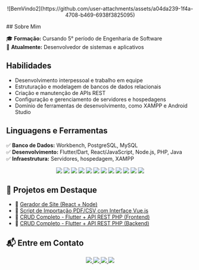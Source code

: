 
<p align="center">
<!--   <img src="https://private-user-images.githubusercontent.com/127036639/430502317-5ab1c1c4-9c7b-4806-965e-afffda08a601.PNG?jwt=eyJhbGciOiJIUzI1NiIsInR5cCI6IkpXVCJ9.eyJpc3MiOiJnaXRodWIuY29tIiwiYXVkIjoicmF3LmdpdGh1YnVzZXJjb250ZW50LmNvbSIsImtleSI6ImtleTUiLCJleHAiOjE3NDM3OTE5OTksIm5iZiI6MTc0Mzc5MTY5OSwicGF0aCI6Ii8xMjcwMzY2MzkvNDMwNTAyMzE3LTVhYjFjMWM0LTljN2ItNDgwNi05NjVlLWFmZmZkYTA4YTYwMS5QTkc_WC1BbXotQWxnb3JpdGhtPUFXUzQtSE1BQy1TSEEyNTYmWC1BbXotQ3JlZGVudGlhbD1BS0lBVkNPRFlMU0E1M1BRSzRaQSUyRjIwMjUwNDA0JTJGdXMtZWFzdC0xJTJGczMlMkZhd3M0X3JlcXVlc3QmWC1BbXotRGF0ZT0yMDI1MDQwNFQxODM0NTlaJlgtQW16LUV4cGlyZXM9MzAwJlgtQW16LVNpZ25hdHVyZT03Y2IyMGI1MjZlNmI3MzM2ZmZmNGNiMjBmYjE1MDhhODY1ZWQwMDFkZTE5ZjZjMTFkM2NhYWI1MDRiNjQ4MmI1JlgtQW16LVNpZ25lZEhlYWRlcnM9aG9zdCJ9.FG7vfBd4hQiv9_65kQR_OPmqHmqouESGJei185wcIUc" alt="Bem-Vindo ao meu GitHub"> -->
![BemVindo2](https://github.com/user-attachments/assets/a04da239-1f4a-4708-b469-6938f3825095)
</p>
## Sobre Mim  

🎓 **Formação:** Cursando 5° período de Engenharia de Software  
💼 **Atualmente:** Desenvolvedor de sistemas e aplicativos  

## Habilidades  

- Desenvolvimento interpessoal e trabalho em equipe  
- Estruturação e modelagem de bancos de dados relacionais  
- Criação e manutenção de APIs REST  
- Configuração e gerenciamento de servidores e hospedagens  
- Domínio de ferramentas de desenvolvimento, como XAMPP e Android Studio  

## Linguagens e Ferramentas  

✅ **Banco de Dados:** Workbench, PostgreSQL, MySQL  
✅ **Desenvolvimento:** Flutter/Dart, React/JavaScript, Node.js, PHP, Java  
✅ **Infraestrutura:** Servidores, hospedagem, XAMPP  
<p align="center">
  <img src="https://img.shields.io/badge/Flutter-02569B?style=for-the-badge&logo=flutter&logoColor=white" />
  <img src="https://img.shields.io/badge/Dart-0175C2?style=for-the-badge&logo=dart&logoColor=white" />
  <img src="https://img.shields.io/badge/React-20232A?style=for-the-badge&logo=react&logoColor=61DAFB" />
  <img src="https://img.shields.io/badge/JavaScript-F7DF1E?style=for-the-badge&logo=javascript&logoColor=black" />
  <img src="https://img.shields.io/badge/Node.js-339933?style=for-the-badge&logo=nodedotjs&logoColor=white" />
  <img src="https://img.shields.io/badge/PHP-777BB4?style=for-the-badge&logo=php&logoColor=white" />
  <img src="https://img.shields.io/badge/Java-ED8B00?style=for-the-badge&logo=java&logoColor=white" />
  <img src="https://img.shields.io/badge/MySQL-4479A1?style=for-the-badge&logo=mysql&logoColor=white" />
  <img src="https://img.shields.io/badge/PostgreSQL-336791?style=for-the-badge&logo=postgresql&logoColor=white" />
  <img src="https://img.shields.io/badge/Workbench-003545?style=for-the-badge&logo=mysql&logoColor=white" />
  <img src="https://img.shields.io/badge/XAMPP-FB7A24?style=for-the-badge&logo=xampp&logoColor=white" />
  <img src="https://img.shields.io/badge/AndroidStudio-3DDC84?style=for-the-badge&logo=androidstudio&logoColor=white" />
</p>


## 🚀 Projetos em Destaque

- 🔧 [Gerador de Site (React + Node)](https://github.com/gaaaaaaabriel/gera-site.git)  
- 📄 [Script de Importação PDF/CSV com Interface Vue.js](https://github.com/gaaaaaaabriel/TESTES-DE-NIVELAMENTO.git)  
- 📱 [CRUD Completo - Flutter + API REST PHP (Frontend)](https://github.com/gaaaaaaabriel/Flutter_consumoApi.git)  
- 🔌 [CRUD Completo - Flutter + API REST PHP (Backend)](https://github.com/gaaaaaaabriel/Api.git)


## 📬 Entre em Contato

<p align="center">
  <a href="https://www.linkedin.com/in/gabriel-gonçalves-mendonça" target="_blank">
    <img src="https://img.shields.io/badge/LinkedIn-0077B5?style=for-the-badge&logo=linkedin&logoColor=white" />
  </a>
  <a href="mailto:gg405246@gmail.com" target="_blank">
    <img src="https://img.shields.io/badge/Email-D14836?style=for-the-badge&logo=gmail&logoColor=white" />
  </a>
  <a href="https://www.instagram.com/gaab.gon?igsh=YTBtYWlnN3puYWdi&utm_source=qr" target="_blank">
    <img src="https://img.shields.io/badge/Instagram-E4405F?style=for-the-badge&logo=instagram&logoColor=white" />
  </a>
  <a href="https://wa.me/5514997858866" target="_blank">
    <img src="https://img.shields.io/badge/WhatsApp-25D366?style=for-the-badge&logo=whatsapp&logoColor=white" />
  </a>
</p>
